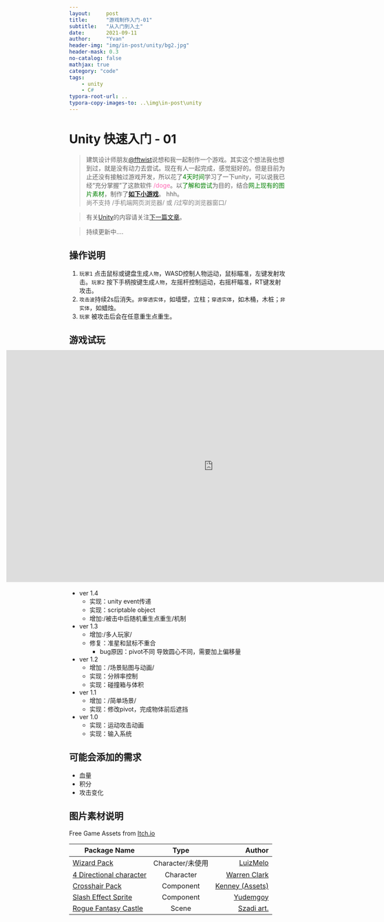 ```yaml
---
layout:     post
title:      "游戏制作入门-01"
subtitle:   "从入门到入土"
date:       2021-09-11
author:     "Yvan"
header-img: "img/in-post/unity/bg2.jpg"
header-mask: 0.3
no-catalog: false
mathjax: true
category: "code"
tags:
    - unity
    - C#
typora-root-url: ..
typora-copy-images-to: ..\img\in-post\unity
---
```


# Unity 快速入门 - 01
> 建筑设计师朋友[@fftwist](https://github.com/fftwist)说想和我一起制作一个游戏。其实这个想法我也想到过，就是没有动力去尝试。现在有人一起完成，感觉挺好的。但是目前为止还没有接触过游戏开发，所以花了<span style="color: green">4天时间</span>学习了一下unity，可以说我已经“充分掌握”了这款软件 <span style="color: hotpink">/doge</span>。以<span style="color: green">了解和尝试</span>为目的，结合<span style="color: green">网上现有的图片素材</span>，制作了[**如下小游戏**](#game)。 hhh。 <span style="white-space:nowrap; color: gray">尚不支持 /手机端网页浏览器/ 或 /过窄的浏览器窗口/</span>

> 有关[Unity]()的内容请关注[下一篇文章]()。

> 持续更新中....

## 操作说明
1. `玩家1` 点击鼠标或键盘生成`人物`，WASD控制人物运动，鼠标瞄准，左键发射攻击。`玩家2` 按下手柄按键生成`人物`，左摇杆控制运动，右摇杆瞄准，RT键发射攻击。
2. `攻击波`持续2s后消失。`非穿透实体`，如墙壁，立柱；`穿透实体`，如木桶，木桩；`非实体`，如蜡烛。
3. `玩家` 被攻击后会在任意重生点重生。

## 游戏试玩
<div id="game" style="margin-left:-72%; margin-top:-55%;height:750px" class="visible-sm visible-md visible-lg">
    <div id="2Dgame" style="transform: scale(0.5,0.5);">
        <iframe   src="https://yvvvan.github.io/2DGame/"   width="1920" height="1080" frameborder="0"  name="2Dgame"    scrolling="no">   
        </iframe>
    </div>
</div>

## 更新说明
- ver 1.4
    - 实现：unity event传递
    - 实现：scriptable object
    - 增加:/被击中后随机重生点重生/机制
- ver 1.3
    - 增加:/多人玩家/
    - 修复：准星和鼠标不重合
        - bug原因：pivot不同 导致圆心不同，需要加上偏移量
- ver 1.2
    - 增加：/场景贴图与动画/
    - 实现：分辨率控制
    - 实现：碰撞箱与体积
- ver 1.1
    - 增加：/简单场景/
    - 实现：修改pivot，完成物体前后遮挡
- ver 1.0
    - 实现：运动攻击动画
    - 实现：输入系统

## 可能会添加的需求
- 血量
- 积分
- 攻击变化

## 图片素材说明
Free Game Assets from [Itch.io](https://itch.io/game-assets/free)

| Package Name  | Type            | Author           | 
| ------------- |:---------------:| ----------------:|
| [Wizard Pack](https://luizmelo.itch.io/wizard-pack)     | Character/未使用 | [LuizMelo](https://luizmelo.itch.io/) |
| [4 Directional character](https://lionheart963.itch.io/4-directional-character)     | Character      |   [Warren Clark](https://lionheart963.itch.io/) |
|[Crosshair Pack](https://kenney-assets.itch.io/crosshair-pack)|Component|[Kenney (Assets)](https://kenney-assets.itch.io/)|
|[Slash Effect Sprite](https://yudemgoy.itch.io/slash-effect-sprite)|Component|[Yudemgoy](https://yudemgoy.itch.io/)|
|[Rogue Fantasy Castle](https://szadiart.itch.io/rogue-fantasy-catacombs) | Scene | [Szadi art.](https://szadiart.itch.io/)
